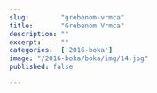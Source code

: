 ```yaml
---
slug:        "grebenom-vrmca"
title:       "Grebenom Vrmca"
description: ""
excerpt:     ""
categories:  ['2016-boka']
image: "/2016-boka/boka/img/14.jpg"
published: false

---
```

